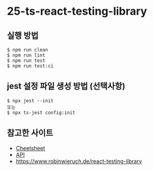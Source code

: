 # 25-ts-react-testing-library

## 실행 방법

```
$ npm run clean
$ npm run lint
$ npm run test
$ npm run test:ci
```

## jest 설정 파일 생성 방법 (선택사항)

```
$ npx jest --init
또는
$ npx ts-jest config:init
```


## 참고한 사이트

- [Cheetsheet](https://testing-library.com/docs/vue-testing-library/cheatsheet/)
- [API](https://testing-library.com/docs/react-testing-library/api)
- https://www.robinwieruch.de/react-testing-library
